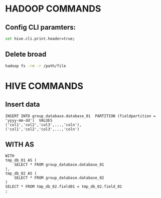 # HADOOP COMMANDS

## Config CLI paramters:
```bash
set hive.cli.print.header=true;
```


## Delete broad

```bash
hadoop fs -rm -r /path/file
```



# HIVE COMMANDS

## Insert data
```hql
INSERT INTO group_database.database_01  PARTITION (fieldpartition = 'yyyy-mm-dd')  VALUES
('col1','col2','col3',...,'coln'),
('col1','col2','col3',...,'coln')
```

## WITH AS
```hql
WITH 
tmp_db_01 AS (
    SELECT * FROM group_database.database_01
),
tmp_db_02 AS (
    SELECT * FROM group_database.database_02
)
SELECT * FROM tmp_db_02.field01 = tmp_db_02.field_01
;
```


